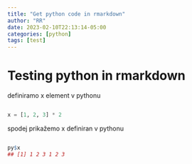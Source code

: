 ```yaml
---
title: "Get python code in rmarkdown"
author: "RR"
date: 2023-02-10T22:13:14-05:00
categories: [python]
tags: [test]
---
```




# Testing python in rmarkdown



definiramo x element v pythonu


```python

x = [1, 2, 3] * 2
```


spodej prikažemo x definiran v pythonu


```r

py$x
## [1] 1 2 3 1 2 3
```
